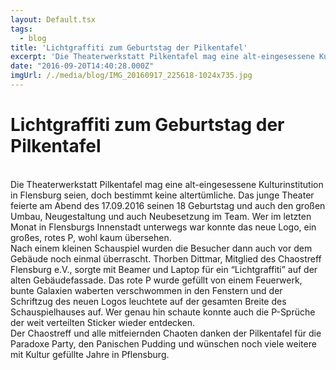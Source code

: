 ```yaml
---
layout: Default.tsx
tags:
  - blog
title: 'Lichtgraffiti zum Geburtstag der Pilkentafel'
excerpt: 'Die Theaterwerkstatt Pilkentafel mag eine alt-eingesessene Kulturinstitution in Flensburg seien, doch bestimmt keine altertümliche. Das junge Theater feierte am Abend des 17.09.2016 seinen 18 Geburtstag und auch den großen […]'
date: "2016-09-20T14:40:28.000Z"
imgUrl: /./media/blog/IMG_20160917_225618-1024x735.jpg
---
```


# Lichtgraffiti zum Geburtstag der Pilkentafel

<div class="ace-line" style="text-align: left;">&nbsp;</div>
<div id="magicdomid8" class="ace-line" style="text-align: left;"><span class="author-pyMgoBxQsWbt">Die Theaterwerkstatt Pilkentafel mag eine alt-eingesessene Kulturinstitution in Flensburg seien, doch bestimmt keine altertümliche. Das junge Theater feierte am Abend des 17.09.2016 seinen 18 Geburtstag und auch den großen Umbau, Neugestaltung und auch Neubesetzung im Team. Wer im letzten Monat in Flensburgs Innenstadt unterwegs war konnte das neue Logo, ein großes, rotes P, wohl kaum übersehen.</span></div>
<div id="magicdomid9" class="ace-line" style="text-align: left;"><span class="author-pyMgoBxQsWbt">Nach einem kleinen Schauspiel wurden die Besucher dann auch vor dem Gebäude noch einmal überrascht. Thorben Dittmar, Mitglied des Chaostreff Flensburg e.V., sorgte mit Beamer und Laptop für ein “Lichtgraffiti” auf der alten Gebäudefassade. Das rote P wurde gefüllt von einem Feuerwerk, bunte Galaxien waberten verschwommen in den Fenstern und der Schriftzug des neuen Logos leuchtete auf der gesamten Breite des Schauspielhauses auf. Wer genau hin schaute konnte auch die P-Sprüche der weit verteilten Sticker wieder entdecken.</span></div>
<div id="magicdomid10" class="ace-line" style="text-align: left;"><span class="author-pyMgoBxQsWbt">Der Chaostreff und alle mitfeiernden Chaoten danken der Pilkentafel für die Paradoxe Party, den Panischen Pudding und wünschen noch viele weitere mit Kultur gefüllte Jahre in Pflensburg.</span></div>
